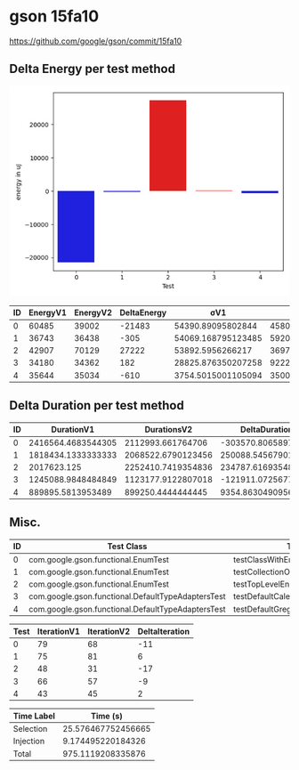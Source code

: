 # gson 15fa10


https://github.com/google/gson/commit/15fa10



## Delta Energy per test method

![](./gson_delta_energy_0_v.png)


| ID | EnergyV1 | EnergyV2 | DeltaEnergy | σV1 | σV2 |
| --- | --- | --- | --- | --- | --- |
| 0 | 60485 | 39002 | -21483 | 54390.89095802844 | 45802.64033520852 |
| 1 | 36743 | 36438 | -305 | 54069.168795123485 | 59209.40670012258 |
| 2 | 42907 | 70129 | 27222 | 53892.5956266217 | 36971.41582768842 |
| 3 | 34180 | 34362 | 182 | 28825.876350207258 | 9222.681497465552 |
| 4 | 35644 | 35034 | -610 | 3754.5015001105094 | 3500.9388744262783 |

## Delta Duration per test method


| ID | DurationV1 | DurationsV2 | DeltaDuration |
| --- | --- | --- | --- |
| 0 | 2416564.4683544305 | 2112993.661764706 | -303570.8065897245 |
| 1 | 1818434.1333333333 | 2068522.6790123456 | 250088.5456790123 |
| 2 | 2017623.125 | 2252410.7419354836 | 234787.61693548365 |
| 3 | 1245088.9848484849 | 1123177.9122807018 | -121911.07256778306 |
| 4 | 889895.5813953489 | 899250.4444444445 | 9354.863049095613 |

## Misc.

| ID | Test Class | Test Method |
| --- | --- | --- |
| 0 | com.google.gson.functional.EnumTest | testClassWithEnumFieldSerialization |
| 1 | com.google.gson.functional.EnumTest | testCollectionOfEnumsSerialization |
| 2 | com.google.gson.functional.EnumTest | testTopLevelEnumSerialization |
| 3 | com.google.gson.functional.DefaultTypeAdaptersTest | testDefaultCalendarSerialization |
| 4 | com.google.gson.functional.DefaultTypeAdaptersTest | testDefaultGregorianCalendarSerialization |




| Test | IterationV1 | IterationV2 | DeltaIteration |
| --- | --- | --- | --- |
| 0 | 79 | 68 | -11 |
| 1 | 75 | 81 | 6 |
| 2 | 48 | 31 | -17 |
| 3 | 66 | 57 | -9 |
| 4 | 43 | 45 | 2 |



| Time Label | Time (s) |
| --- | --- |
| Selection | 25.576467752456665 |
| Injection | 9.174495220184326 |
| Total | 975.1119208335876 |


